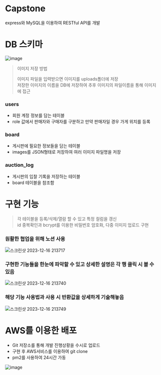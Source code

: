 # Capstone
express와 MySQL을 이용하여 RESTful API를 개발


# DB 스키마
![image](https://github.com/sbs524/Capstone/assets/80670002/e12cd685-9e5f-4452-a6d4-14d815481250)

> 이미지 저장 방법
>
> 이미지 파일을 입력받으면 이미지를 uploads폴더에 저장<br>
> 저장한 이미지의 이름을 DB에 저장하여 추후 이미지의 파일이름을 통해 이미지에 접근


### users
- 회원 계정 정보를 담는 테이블
- role 값에서 판매자와 구매자를 구분하고 만약 판매자일 경우 가게 위치를 등록

### board
- 게시판에 필요한 정보들을 담는 테이블
- images를 JSON형태로 저장하여 여러 이미지 파일명을 저장

### auction_log
- 게시판의 입찰 기록을 저장하는 테이블 
- board 테이블을 참조함




# 구현 기능
> 각 테이블을 등록/삭제/열람 할 수 있고 특정 컬럼을 갱신<br>
> id 중복확인과 bcrypt를 이용한 비밀번호 암호화, 다중 이미지 업로드 구현

### 원활한 협업을 위해 노션 사용

![스크린샷 2023-12-16 213717](https://github.com/sbs524/Capstone/assets/80670002/615368b0-c300-4859-ad5f-5807eb1928ca)


### 구현한 기능들을 한눈에 파악할 수 있고 상세한 설명은 각 행 클릭 시 볼 수 있음


![스크린샷 2023-12-16 213740](https://github.com/sbs524/Capstone/assets/80670002/af698b22-f25d-4bd7-9ea9-ac4147f63b22)


### 해당 기능 사용법과 사용 시 반환값을 상세하게 기술해놓음


![스크린샷 2023-12-16 213749](https://github.com/sbs524/Capstone/assets/80670002/903946fd-c930-4091-a03b-9c6888406774)


# AWS를 이용한 배포
- Git 저장소를 통해 개발 진행상황을 수시로 업로드
- 구현 후 AWS서비스를 이용하여 git clone
- pm2를 사용하여 24시간 가동


![image](https://github.com/sbs524/Capstone/assets/80670002/0d181f26-baea-48db-bf9e-6cb41f62a731)

